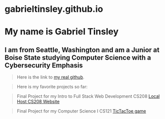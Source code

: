 # gabrieltinsley.github.io
# My name is Gabriel Tinsley
## I am from Seattle, Washington and am a Junior at Boise State studying Computer Science with a Cybersecurity Emphasis

> Here is the link to [my real github](https://github.com/gabrieltinsley).

> Here is my favorite projects so far:

> Final Project for my Intro to Full Stack Web Development CS208 [Local Host CS208 Website](https://github.com/BSU-CS-208-summer-2024-classroom/5-1-final-project-final-project-7)

> Final Project for my Computer Science I CS121 [TicTacToe game](https://github.com/Boise-State-University-CS-121/cs121-2024-sp-project3-gabrieltinsley/tree/main/Project3)

